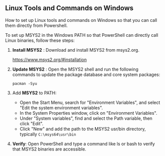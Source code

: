 ## Linux Tools and Commands on Windows

How to set up Linux tools and commands on Windows so that you can call them directly from Powershell.

To set up MSYS2 in the Windows PATH so that PowerShell can directly call Linux binaries, follow these steps:

1. **Install MSYS2** : Download and install MSYS2 from msys2.org.
    
    https://www.msys2.org/#installation

2. **Update MSYS2** : Open the MSYS2 shell and run the following commands to update the package database and core system packages:
    ```
    pacman -Syu
    ```

3. Add **MSYS2** to PATH:
    - Open the Start Menu, search for "Environment Variables", and select "Edit the system environment variables".
    - In the System Properties window, click on "Environment Variables".
    - Under "System variables", find and select the Path variable, then click "Edit".
    - Click "New" and add the path to the MSYS2 usr/bin directory, typically `C:\msys64\usr\bin`

4. **Verify**: Open PowerShell and type a command like ls or bash to verify that MSYS2 binaries are accessible.

